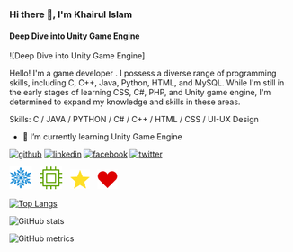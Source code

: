 ### Hi there 👋, I'm Khairul Islam
#### Deep Dive into Unity Game Engine
![Deep Dive into Unity Game Engine]

Hello! I'm a game developer . I possess a diverse range of programming skills, including C, C++, Java, Python, HTML, and MySQL. While I'm still in the early stages of learning CSS, C#, PHP, and Unity game engine, I'm determined to expand my knowledge and skills in these areas.

Skills: C / JAVA / PYTHON / C# / C++ / HTML / CSS / UI-UX Design

- 🌱 I’m currently learning Unity Game Engine 


[<img src='https://cdn.jsdelivr.net/npm/simple-icons@3.0.1/icons/github.svg' alt='github' height='40'>](https://github.com/khairul1036)  [<img src='https://cdn.jsdelivr.net/npm/simple-icons@3.0.1/icons/linkedin.svg' alt='linkedin' height='40'>](https://www.linkedin.com/in/https://www.linkedin.com/in/khairul-islam-607846220//)  [<img src='https://cdn.jsdelivr.net/npm/simple-icons@3.0.1/icons/facebook.svg' alt='facebook' height='40'>](https://www.facebook.com/https://www.facebook.com/khairul4102)  [<img src='https://cdn.jsdelivr.net/npm/simple-icons@3.0.1/icons/twitter.svg' alt='twitter' height='40'>](https://twitter.com/https://twitter.com/Khairul01014222)  

<a href='https://archiveprogram.github.com/'><img src='https://raw.githubusercontent.com/acervenky/animated-github-badges/master/assets/acbadge.gif' width='40' height='40'></a> <a href='https://docs.github.com/en/developers'><img src='https://raw.githubusercontent.com/acervenky/animated-github-badges/master/assets/devbadge.gif' width='40' height='40'></a> <a href='https://stars.github.com/'><img src='https://raw.githubusercontent.com/acervenky/animated-github-badges/master/assets/starbadge.gif' width='35' height='35'></a> <a href='https://docs.github.com/en/github/supporting-the-open-source-community-with-github-sponsors'><img src='https://raw.githubusercontent.com/acervenky/animated-github-badges/master/assets/sponsorbadge.gif' width='35' height='35'></a> 

[![Top Langs](https://github-readme-stats.vercel.app/api/top-langs/?username=khairul1036)](https://github.com/anuraghazra/github-readme-stats)

![GitHub stats](https://github-readme-stats.vercel.app/api?username=khairul1036&show_icons=true)  

![GitHub metrics](https://metrics.lecoq.io/khairul1036)  

